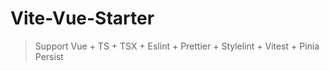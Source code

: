 # Vite-Vue-Starter

> Support Vue + TS + TSX + Eslint + Prettier + Stylelint + Vitest + Pinia Persist
